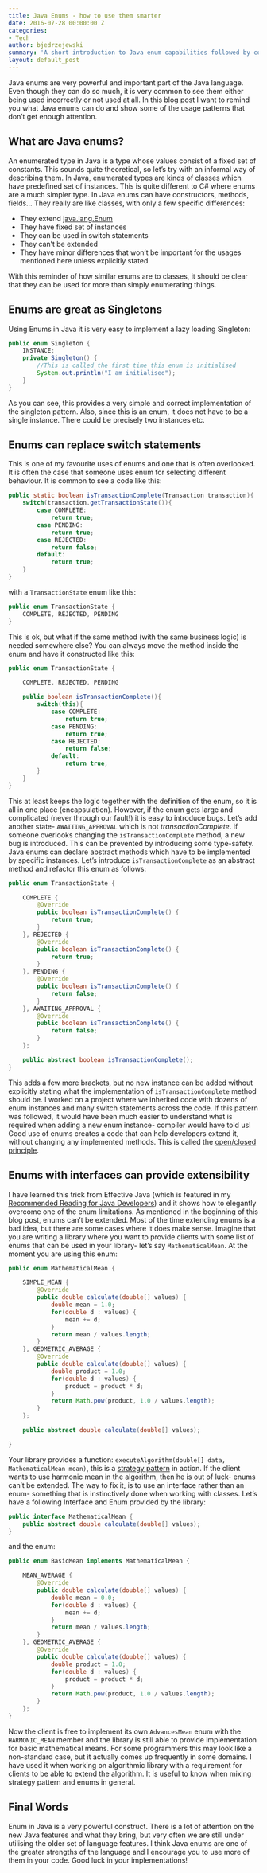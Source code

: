 ```yaml
---
title: Java Enums - how to use them smarter
date: 2016-07-28 00:00:00 Z
categories:
- Tech
author: bjedrzejewski
summary: 'A short introduction to Java enum capabilities followed by concrete examples of good use. How enums help with implementing lazy loaded singleton, following open/closed principle and using strategy pattern. '
layout: default_post
---
```


Java enums are very powerful and important part of the Java language. Even though they can do so much, it is very common
to see them either being used incorrectly or not used at all. In this blog post I want to remind you what Java enums can
do and show some of the usage patterns that don’t get enough attention.

## What are Java enums?

An enumerated type in Java is a type whose values consist of a fixed set of constants. This sounds quite theoretical,
so let’s try with an informal way of describing them. In Java, enumerated types are kinds of classes which have predefined
set of instances. This is quite different to C# where enums are a much simpler type. In Java enums can have constructors,
methods, fields… They really are like classes, with only a few specific differences:

- They extend [java.lang.Enum](http://docs.oracle.com/javase/8/docs/api/java/lang/Enum.html)
- They have fixed set of instances
- They can be used in switch statements
- They can’t be extended
- They have minor differences that won’t be important for the usages mentioned here unless explicitly stated

With this reminder of how similar enums are to classes, it should be clear that they can be used for more than simply
enumerating things.

## Enums are great as Singletons

Using Enums in Java it is very easy to implement a lazy loading Singleton:

~~~ java
public enum Singleton {
    INSTANCE;
    private Singleton() {
        //This is called the first time this enum is initialised
        System.out.println("I am initialised");
    }
}
~~~

As you can see, this provides a very simple and correct implementation of the singleton pattern. Also, since this is an
enum, it does not have to be a single instance. There could be precisely two instances etc.

## Enums can replace switch statements

This is one of my favourite uses of enums and one that is often overlooked. It is often the case that someone uses enum
for selecting different behaviour. It is common to see a code like this:

~~~ java
public static boolean isTransactionComplete(Transaction transaction){
    switch(transaction.getTransactionState()){
        case COMPLETE:
            return true;
        case PENDING:
            return true;
        case REJECTED:
            return false;
        default:
            return true;
    }
}
~~~

with a `TransactionState` enum like this:

~~~ java
public enum TransactionState {
    COMPLETE, REJECTED, PENDING
}
~~~

This is ok, but what if the same method (with the same business logic) is needed somewhere else? You can always move the
method inside the enum and have it constructed like this:

~~~ java
public enum TransactionState {

    COMPLETE, REJECTED, PENDING

    public boolean isTransactionComplete(){
        switch(this){
            case COMPLETE:
                return true;
            case PENDING:
                return true;
            case REJECTED:
                return false;
            default:
                return true;
        }
    }
}
~~~

This at least keeps the logic together with the definition of the enum, so it is all in one place (encapsulation). However, if the enum
gets large and complicated (never through our fault!) it is easy to introduce bugs. Let’s add
another state- `AWAITING_APPROVAL` which is not _transactionComplete_. If someone overlooks changing the
`isTransactionComplete` method, a new bug is introduced. This can be prevented by introducing some type-safety. Java
enums can declare abstract methods which have to be implemented by specific instances. Let’s introduce `isTransactionComplete`
as an abstract method and refactor this enum as follows:

~~~ java
public enum TransactionState {

    COMPLETE {
        @Override
        public boolean isTransactionComplete() {
            return true;
        }
    }, REJECTED {
        @Override
        public boolean isTransactionComplete() {
            return true;
        }
    }, PENDING {
        @Override
        public boolean isTransactionComplete() {
            return false;
        }
    }, AWAITING_APPROVAL {
        @Override
        public boolean isTransactionComplete() {
            return false;
        }
    };

    public abstract boolean isTransactionComplete();
}
~~~

This adds a few more brackets, but no new instance can be added without explicitly stating what the implementation of
`isTransactionComplete` method should be. I worked on a project where we inherited code with dozens of enum instances and many
switch statements across the code. If this pattern was followed, it would have been much easier to understand
what is required when adding a new enum instance- compiler would have told us! Good use of enums creates a code that
can help developers extend it, without changing any implemented methods. This is called the [open/closed principle](https://en.wikipedia.org/wiki/Open/closed_principle).

## Enums with interfaces can provide extensibility

I have learned this trick from Effective Java (which is featured in my [Recommended Reading for Java Developers](http://blog.scottlogic.com/2016/05/21/recommended-reading-for-java-developers.html))
and it shows how to elegantly overcome one of the enum limitations. As mentioned in the beginning of this blog post, enums
can’t be extended. Most of the time extending enums is a bad idea, but there are some cases where it does make sense.
Imagine that you are writing a library where you want to provide clients with some list of enums that can be used in your library-
let’s say `MathematicalMean`. At the moment you are using this enum:

~~~ java
public enum MathematicalMean {

    SIMPLE_MEAN {
        @Override
        public double calculate(double[] values) {
            double mean = 1.0;
            for(double d : values) {
                mean += d;
            }
            return mean / values.length;
        }
    }, GEOMETRIC_AVERAGE {
        @Override
        public double calculate(double[] values) {
            double product = 1.0;
            for(double d : values) {
                product = product * d;
            }
            return Math.pow(product, 1.0 / values.length);
        }
    };

    public abstract double calculate(double[] values);

}
~~~

Your library provides a function: `executeAlgorithm(double[] data, MathematicalMean mean)`, this is a [strategy pattern](https://en.wikipedia.org/wiki/Strategy_pattern)
in action. If the client wants to use harmonic mean in the algorithm, then he is out of luck- enums can’t be extended. The
way to fix it, is to use an interface rather than an enum- something that is instinctively done when working with
classes. Let’s have a following Interface and Enum provided by the library:

~~~ java
public interface MathematicalMean {
    public abstract double calculate(double[] values);
}
~~~

and the enum:

~~~ java
public enum BasicMean implements MathematicalMean {

    MEAN_AVERAGE {
        @Override
        public double calculate(double[] values) {
            double mean = 0.0;
            for(double d : values) {
                mean += d;
            }
            return mean / values.length;
        }
    }, GEOMETRIC_AVERAGE {
        @Override
        public double calculate(double[] values) {
            double product = 1.0;
            for(double d : values) {
                product = product * d;
            }
            return Math.pow(product, 1.0 / values.length);
        }
    };
}
~~~

Now the client is free to implement its own `AdvancesMean` enum with the `HARMONIC_MEAN` member and the library is still
able to provide implementation for basic mathematical means. For some programmers
this may look like a non-standard case, but it actually comes up frequently in some domains. I have used it when working
on algorithmic library with a requirement for clients to be able to extend the algorithm.
It is useful to know when mixing strategy pattern and enums in general.

## Final Words

Enum in Java is a very powerful construct. There is a lot of attention on the new Java features and what they bring, but
very often we are still under utilising the older set of language features. I think Java enums are one of the greater
strengths of the language and I encourage you to use more of them in your code. Good luck in your implementations!
